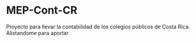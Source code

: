 # MEP-Cont-CR
Proyecto para llevar la contabilidad de los colegios públicos de Costa Rica.
Alistandome para aportar
